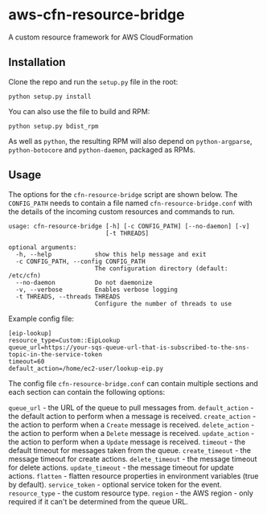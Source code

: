 aws-cfn-resource-bridge
=======================

A custom resource framework for AWS CloudFormation

Installation
------------
Clone the repo and run the ```setup.py``` file in the root:

```
python setup.py install
```

You can also use the file to build and RPM:

```
python setup.py bdist_rpm
```

As well as ```python```, the resulting RPM will also depend on ```python-argparse```, ```python-botocore``` and ```python-daemon```, packaged as RPMs.

Usage
-----
The options for the ```cfn-resource-bridge``` script are shown below. The ```CONFIG_PATH``` needs to contain a file named ```cfn-resource-bridge.conf``` with the details of the incoming custom resources and commands to run.

```
usage: cfn-resource-bridge [-h] [-c CONFIG_PATH] [--no-daemon] [-v]
                           [-t THREADS]

optional arguments:
  -h, --help            show this help message and exit
  -c CONFIG_PATH, --config CONFIG_PATH
                        The configuration directory (default: /etc/cfn)
  --no-daemon           Do not daemonize
  -v, --verbose         Enables verbose logging
  -t THREADS, --threads THREADS
                        Configure the number of threads to use
```

Example config file:

```
[eip-lookup]
resource_type=Custom::EipLookup
queue_url=https://your-sqs-queue-url-that-is-subscribed-to-the-sns-topic-in-the-service-token
timeout=60
default_action=/home/ec2-user/lookup-eip.py
```

The config file ```cfn-resource-bridge.conf``` can contain multiple sections and each section can contain the following options:

```queue_url``` - the URL of the queue to pull messages from.
```default_action``` - the default action to perform when a message is received.
```create_action``` - the action to perform when a ```Create``` message is received.
```delete_action``` - the action to perform when a ```Delete``` message is received.
```update_action``` - the action to perform when a ```Update``` message is received.
```timeout``` - the default timeout for messages taken from the queue.
```create_timeout``` - the message timeout for create actions.
```delete_timeout``` - the message timeout for delete actions.
```update_timeout``` - the message timeout for update actions.
```flatten``` - flatten resource properties in environment variables (true by default).
```service_token``` - optional service token for the event.
```resource_type``` - the custom resource type.
```region``` - the AWS region - only required if it can't be determined from the queue URL.
